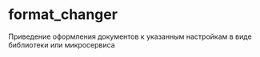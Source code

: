 # format_changer
Приведение оформления документов к указанным настройкам в виде библиотеки или микросервиса
